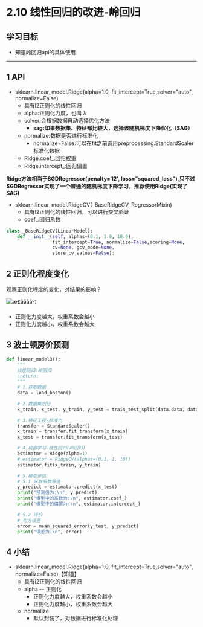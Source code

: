 # 2.10 线性回归的改进-岭回归

## 学习目标

- 知道岭回归api的具体使用

------



## 1 API

- sklearn.linear_model.Ridge(alpha=1.0, fit_intercept=True,solver="auto", normalize=False)
    - 具有l2正则化的线性回归
    - alpha:正则化力度，也叫 λ
    - solver:会根据数据自动选择优化方法
        - **sag:如果数据集、特征都比较大，选择该随机梯度下降优化（SAG）**
    - normalize:数据是否进行标准化
        - normalize=False:可以在fit之前调用preprocessing.StandardScaler标准化数据
    - Ridge.coef_:回归权重
    - Ridge.intercept_:回归偏置

**Ridge方法相当于SGDRegressor(penalty='l2', loss="squared_loss"),只不过SGDRegressor实现了一个普通的随机梯度下降学习，推荐使用Ridge(实现了SAG)**

- sklearn.linear_model.RidgeCV(_BaseRidgeCV, RegressorMixin)
    - 具有l2正则化的线性回归，可以进行交叉验证
    - coef_:回归系数

```python
class _BaseRidgeCV(LinearModel):
    def __init__(self, alphas=(0.1, 1.0, 10.0),
                 fit_intercept=True, normalize=False,scoring=None,
                 cv=None, gcv_mode=None,
                 store_cv_values=False):
```

## 2 正则化程度变化

观察正则化程度的变化，对结果的影响？

![æ­£ååååº¦](https://tva1.sinaimg.cn/large/006tNbRwly1ga8u2ohzhhj31220s00yp.jpg)

- 正则化力度越大，权重系数会越小
- 正则化力度越小，权重系数会越大

## 3 波士顿房价预测

```python
def linear_model3():
    """
    线性回归:岭回归
    :return:
    """
    # 1.获取数据
    data = load_boston()

    # 2.数据集划分
    x_train, x_test, y_train, y_test = train_test_split(data.data, data.target, random_state=22)

    # 3.特征工程-标准化
    transfer = StandardScaler()
    x_train = transfer.fit_transform(x_train)
    x_test = transfer.fit_transform(x_test)

    # 4.机器学习-线性回归(岭回归)
    estimator = Ridge(alpha=1)
    # estimator = RidgeCV(alphas=(0.1, 1, 10))
    estimator.fit(x_train, y_train)

    # 5.模型评估
    # 5.1 获取系数等值
    y_predict = estimator.predict(x_test)
    print("预测值为:\n", y_predict)
    print("模型中的系数为:\n", estimator.coef_)
    print("模型中的偏置为:\n", estimator.intercept_)

    # 5.2 评价
    # 均方误差
    error = mean_squared_error(y_test, y_predict)
    print("误差为:\n", error)
```

## 4 小结

- sklearn.linear_model.Ridge(alpha=1.0, fit_intercept=True,solver="auto", normalize=False)【知道】
    - 具有l2正则化的线性回归
    - alpha -- 正则化
        - 正则化力度越大，权重系数会越小
        - 正则化力度越小，权重系数会越大
    - normalize
        - 默认封装了，对数据进行标准化处理